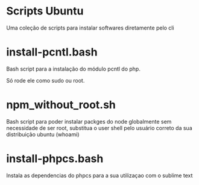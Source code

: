 Scripts Ubuntu
==============

Uma coleção de scripts para instalar softwares diretamente pelo cli

# install-pcntl.bash

Bash script para a instalação do módulo pcntl do php.

Só rode ele como sudo ou root.

# npm_without_root.sh

Bash script para poder instalar packges do node globalmente sem necessidade de ser root, substitua o user shell pelo usuário correto da sua distribuição ubuntu (whoami)

# install-phpcs.bash

Instala as dependencias do phpcs para a sua utilizaçao com o sublime text
